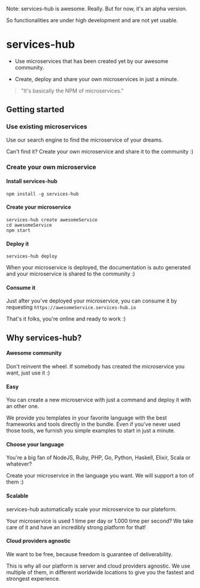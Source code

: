 Note: services-hub is awesome. Really. But for now, it's an alpha version.

So functionalities are under high development and are not yet usable.


# services-hub

- Use microservices that has been created yet by our awesome community.

- Create, deploy and share your own microservices in just a minute.

> "It's basically the NPM of microservices."


## Getting started

### Use existing microservices

Use our search engine to find the microservice of your dreams.

Can't find it? Create your own microservice and share it to the community :)


### Create your own microservice


#### Install services-hub

`npm install -g services-hub`


#### Create your microservice

```
services-hub create awesomeService
cd awesomeService
npm start
```


#### Deploy it

`services-hub deploy`

When your microservice is deployed, the documentation is auto generated and your microservice is shared to the community :)


#### Consume it

Just after you've deployed your microservice, you can consume it by requesting `https://awesomeService.services-hub.io`

That's it folks, you're online and ready to work :)


## Why services-hub?


#### Awesome community

Don't reinvent the wheel. If somebody has created the microservice you want, just use it :)

#### Easy

You can create a new microservice with just a command and deploy it with an other one.

We provide you templates in your favorite language with the best frameworks and tools directly in the bundle.
Even if you've never used those tools, we furnish you simple examples to start in just a minute.


#### Choose your language

You're a big fan of NodeJS, Ruby, PHP, Go, Python, Haskell, Elixir, Scala or whatever?

Create your microservice in the language you want. We will support a ton of them :)


#### Scalable

services-hub automatically scale your microservice to our plateform.

Your microservice is used 1 time per day or 1.000 time per second? We take care of it and have an incredibly strong platform for that!


#### Cloud providers agnostic

We want to be free, because freedom is guarantee of deliverability.

This is why all our platform is server and cloud providers agnostic. We use multiple of them, in different worldwide locations to give you the fastest and strongest experience.
